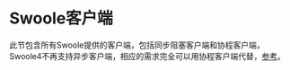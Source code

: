 # Swoole客户端

此节包含所有Swoole提供的客户端，包括同步阻塞客户端和协程客户端，Swoole4不再支持异步客户端，相应的需求完全可以用协程客户端代替，[参考](/learn?id=同步io异步io)。